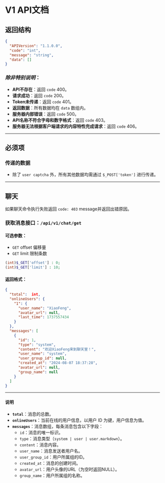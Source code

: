 # V1 API文档

## 返回结构

```json
{
  "APIVersion": "1.1.0.0",
  "code": "int",
  "message": "string",
  "data": []
}
```

### *除非特别说明*：

- **API不存在**：返回 `code` 400。
- **请求成功**：返回 `code` 200。
- **Token未传递**：返回 `code` 401。
- **返回数据**：所有数据均在 `data` 数组内。
- **服务器内部错误**：返回 `code` 500。
- **API名称不符合字母和数字格式**：返回 `code` 403。
- **服务器无法根据客户端请求的内容特性完成请求**：返回 `code` 406。

---

## 必须项

### 传递的数据

- 除了 `user captcha` 外，所有其他数据均需通过 `$_POST['token']` 进行传递。

---

## 聊天
如果聊天命令执行失败返回 `code: 403` message并返回出错原因。

### 获取消息接口：`/api/v1/chat/get`

#### 可选参数：

- ``GET`` offset 偏移量
- ``GET`` limit  限制条数
```php
(int)$_GET['offset'] : 0;
(int)$_GET['limit'] : 10;
```

#### 返回格式：
```json
{
  "total":  int,
  "onlineUsers": {
    "1": {
      "user_name": "XiaoFeng",
      "avatar_url": null,
      "last_time": 1737557434
    }
  },
  "messages": [
    {
      "id": 1,
      "type": "system",
      "content": "欢迎XiaoFeng来到聊天室！",
      "user_name": "system",
      "user_group_id": null,
      "created_at": "2024-08-07 18:37:28",
      "avatar_url": null,
      "group_name": null
    }
  ]
}
```

---

#### 说明

- **`total`**：消息的总数。
- **`onlineUsers`**：当前在线的用户信息，以用户 ID 为键，用户信息为值。
- **`messages`**：消息数组，每条消息包含以下字段：
  - `id`：消息的唯一标识。
  - `type`：消息类型（`system | user | user.markdown`）。
  - `content`：消息内容。
  - `user_name`：消息发送者用户名。
  - `user_group_id`：用户所属组的ID。
  - `created_at`：消息的创建时间。
  - `avatar_url`：用户头像的URL（为空时返回NULL）。
  - `group_name`：用户所属组的名称。